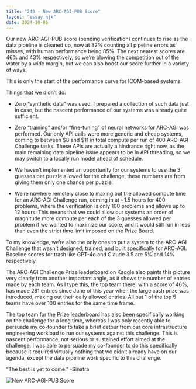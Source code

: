 ```yaml
---
title: "243 - New ARC-AGI-PUB Score"
layout: "essay.njk"
date: 2024-10-06
---
```


Our new ARC-AGI-PUB score (pending verification) continues to rise as the data pipeline is cleaned up, now at 82% counting all pipeline errors as misses, with human performance being 85%. The next nearest scores are 46% and 43% respectively, so we’re blowing the competition out of the water by a wide margin, but we can also boost our score further in a variety of ways. 

This is only the start of the performance curve for ICOM-based systems.
 
Things that we didn’t do:

- Zero “synthetic data” was used. I prepared a collection of such data just in case, but the nascent performance of our systems was already quite sufficient.
 
- Zero “training” and/or “fine-tuning” of neural networks for ARC-AGI was performed. Our only API calls were more generic and cheap systems, coming to between $8 and $11 in total compute per run of 400 ARC-AGI Challenge tasks. These APIs are actually a hindrance right now, as the main remaining data pipeline issue appears to be in API threading, so we may switch to a locally run model ahead of schedule.
 
- We haven’t implemented an opportunity for our systems to use the 3 guesses per puzzle allowed for the challenge, these numbers are from giving them only one chance per puzzle.
 
- We’re nowhere remotely close to maxing out the allowed compute time for an ARC-AGI Challenge run, coming in at ~1.5 hours for 400 problems, where the verification is only 100 problems and allows up to 12 hours. This means that we could allow our systems an order of magnitude more compute per each of the 3 guesses allowed per problem if we wanted to maximize our score, and it would still run in less than even the strict time limit imposed on the Prize Board.

To my knowledge, we’re also the only ones to put a system to the ARC-AGI Challenge that wasn’t designed, trained, and built specifically for ARC-AGI. Baseline scores for trash like GPT-4o and Claude 3.5 are 5% and 14% respectively.

The ARC-AGI Challenge Prize leaderboard on Kaggle also paints this picture very clearly from another important angle, as it shows the number of entries made by each team. As I type this, the top team there, with a score of 46%, has made 281 entries since June of this year when the large cash prize was introduced, maxing out their daily allowed entries. All but 1 of the top 5 teams have over 100 entries for the same time frame.

The top team for the Prize leaderboard has also been specifically working on the challenge for a long time, whereas I was only recently able to persuade my co-founder to take a brief detour from our core infrastructure engineering workload to run our systems against this challenge. This is nascent performance, not serious or sustained effort aimed at the challenge. I was able to persuade my co-founder to do this specifically because it required virtually nothing that we didn’t already have on our agenda, except the data pipeline work specific to this challenge.

“The best is yet to come.” -Sinatra

![New ARC-AGI-PUB Score](https://media.licdn.com/dms/image/v2/D5622AQFIeLSy4wD-RA/feedshare-shrink_2048_1536/feedshare-shrink_2048_1536/0/1726177862978?e=1736985600&v=beta&t=QAGbJmWygPw-HkqAkUyUNhcDHFk2upY3DF1GVVFqK9o)